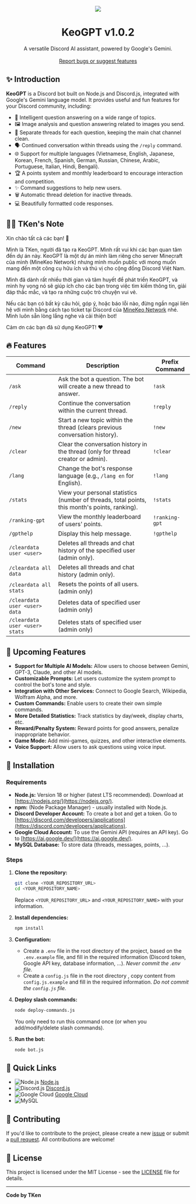 <p align="center">
  <a href="https://github.com/hiiamken/keogpt">
    <img src="https://capsule-render.vercel.app/api?type=waving&height=300&color=gradient&text=KeoGPT-nl-DiscordBot&fontSize=65&fontAlign=50&fontAlignY=30&animation=fadeIn&textBg=false&reversal=true&section=header" />
  </a>
</p>

<h1 align="center">KeoGPT v1.0.2</h1>

<p align="center">
  A versatile Discord AI assistant, powered by Google's Gemini.
  <br />
  <br />
  <a href="https://github.com/hiiamken/KeoGPT-DiscordBot/issues">Report bugs or suggest features</a>
</p>

## ✨ Introduction

**KeoGPT** is a Discord bot built on Node.js and Discord.js, integrated with Google's Gemini language model. It provides useful and fun features for your Discord community, including:

*   🤖 Intelligent question answering on a wide range of topics.
*   🖼️ Image analysis and question answering related to images you send.
*   💬 Separate threads for each question, keeping the main chat channel clean.
*   🗣️ Continued conversation within threads using the `/reply` command.
*   🌐 Support for multiple languages (Vietnamese, English, Japanese, Korean, French, Spanish, German, Russian, Chinese, Arabic, Portuguese, Italian, Hindi, Bengali).
*   🏆 A points system and monthly leaderboard to encourage interaction and competition.
*   ✨ Command suggestions to help new users.
*   🗑️ Automatic thread deletion for inactive threads.
*   💻 Beautifully formatted code responses.

## 🙋‍♂️ TKen's Note

Xin chào tất cả các bạn! 👋

Mình là TKen, người đã tạo ra KeoGPT.  Mình rất vui khi các bạn quan tâm đến dự án này.  KeoGPT là một dự án mình làm riêng cho server Minecraft của mình (MineKeo Network) nhưng mình muốn public với mong muốn mang đến một công cụ hữu ích và thú vị cho cộng đồng Discord Việt Nam.

Mình đã dành rất nhiều thời gian và tâm huyết để phát triển KeoGPT, và mình hy vọng nó sẽ giúp ích cho các bạn trong việc tìm kiếm thông tin, giải đáp thắc mắc, và tạo ra những cuộc trò chuyện vui vẻ.

Nếu các bạn có bất kỳ câu hỏi, góp ý, hoặc báo lỗi nào, đừng ngần ngại liên hệ với mình bằng cách tạo ticket tại Discord của [MineKeo Network](https://discord.gg/minekeo) nhé.  Mình luôn sẵn lòng lắng nghe và cải thiện bot!

Cảm ơn các bạn đã sử dụng KeoGPT! ❤️

## 🔥 Features

| Command                | Description                                                                                       | Prefix Command |
| ---------------------- | ------------------------------------------------------------------------------------------------- | -------------- |
| `/ask`                | Ask the bot a question. The bot will create a new thread to answer.                               | `!ask`         |
| `/reply`              | Continue the conversation within the current thread.                                                 | `!reply`        |
| `/new`                | Start a new topic within the thread (clears previous conversation history).                      | `!new`          |
| `/clear`              | Clear the conversation history in the thread (only for thread creator or admin).                  | `!clear`        |
| `/lang`               | Change the bot's response language (e.g., `/lang en` for English).                                  | `!lang`        |
| `/stats`              | View your personal statistics (number of threads, total points, this month's points, ranking).       | `!stats`        |
| `/ranking-gpt`        | View the monthly leaderboard of users' points.                                                      | `!ranking-gpt`  |
| `/gpthelp`             | Display this help message.                                                                         | `!gpthelp`     |
| `/cleardata user <user>` | Deletes all threads and chat history of the specified user (admin only).          |                |
|`/cleardata all data`| Deletes all threads and chat history  (admin only).                        |                |
|`/cleardata all stats`| Resets the points of all users.(admin only)                                                    |                |
|`/cleardata user <user> data`| Deletes data of specified user (admin only)                                              |                  |
|`/cleardata user <user> stats`| Deletes stats of specified user (admin only)                                                  |                  |

## 🚀 Upcoming Features

*   **Support for Multiple AI Models:**  Allow users to choose between Gemini, GPT-3, Claude, and other AI models.
*   **Customizable Prompts:**  Let users customize the system prompt to control the bot's tone and style.
*   **Integration with Other Services:** Connect to Google Search, Wikipedia, Wolfram Alpha, and more.
*   **Custom Commands:**  Enable users to create their own simple commands.
*   **More Detailed Statistics:** Track statistics by day/week, display charts, etc.
*   **Reward/Penalty System:**  Reward points for good answers, penalize inappropriate behavior.
*   **Game Mode:**  Add mini-games, quizzes, and other interactive elements.
*   **Voice Support:** Allow users to ask questions using voice input.

## 🔧 Installation

### Requirements

*   **Node.js:** Version 18 or higher (latest LTS recommended). Download at [https://nodejs.org/](https://nodejs.org/).
*   **npm:** (Node Package Manager) - usually installed with Node.js.
*   **Discord Developer Account:** To create a bot and get a token. Go to [https://discord.com/developers/applications](https://discord.com/developers/applications).
*   **Google Cloud Account:** To use the Gemini API (requires an API key). Go to [https://ai.google.dev/](https://ai.google.dev/).
*   **MySQL Database:** To store data (threads, messages, points, ...).

### Steps

1.  **Clone the repository:**

    ```bash
    git clone <YOUR_REPOSITORY_URL>
    cd <YOUR_REPOSITORY_NAME>
    ```

    Replace `<YOUR_REPOSITORY_URL>` and `<YOUR_REPOSITORY_NAME>` with your information.

2.  **Install dependencies:**

    ```bash
    npm install
    ```

3.  **Configuration:**

    *   Create a `.env` file in the root directory of the project, based on the `.env.example` file, and fill in the required information (Discord token, Google API key, database information, ...). *Never commit the .env file.*
    *   Create a `config.js` file in the root directory , copy content from `config.js.example` and fill in the required information. *Do not commit the `config.js` file.*

4.  **Deploy slash commands:**

    ```bash
    node deploy-commands.js
    ```

    You only need to run this command once (or when you add/modify/delete slash commands).

5.  **Run the bot:**

    ```bash
    node bot.js
    ```

## 🔗 Quick Links

*   ![Node.js](https://img.shields.io/badge/Node.js-43853D?style=for-the-badge&logo=node.js&logoColor=white) [Node.js](https://nodejs.org/en/download/)
*   ![Discord.js](https://img.shields.io/badge/Discord.js-7289DA?style=for-the-badge&logo=discord&logoColor=white) [Discord.js](https://discord.js.org/#/)
*   ![Google Cloud](https://img.shields.io/badge/Google_Cloud-4285F4?style=for-the-badge&logo=google-cloud&logoColor=white) [Google Cloud](https://cloud.google.com/)
*   ![MySQL](https://img.shields.io/badge/MySQL-00000F?style=for-the-badge&logo=mysql&logoColor=white)

## 🤝 Contributing

If you'd like to contribute to the project, please create a new [issue](https://github.com/YOUR_GITHUB_USERNAME/YOUR_REPOSITORY_NAME/issues) or submit a [pull request](https://github.com/YOUR_GITHUB_USERNAME/YOUR_REPOSITORY_NAME/pulls). All contributions are welcome!

## 📝 License

This project is licensed under the MIT License - see the [LICENSE](LICENSE) file for details.

---

**Code by TKen**